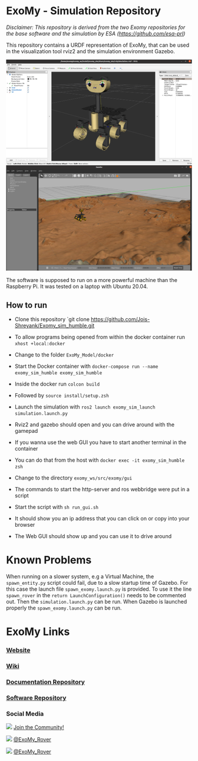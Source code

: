 # ExoMy - Simulation Repository
*Disclaimer: This repository is derived from the two Exomy repositories for the base software and the simulation by ESA (https://github.com/esa-prl)*

This repository contains a URDF representation of ExoMy, that can be used in the visualization tool rviz2 and the simulation environment Gazebo.

![rviz image](rviz.png)
![gazebo image](gazebo.png)


The software is supposed to run on a more powerful machine than the Raspberry Pi.
It was tested on a laptop with Ubuntu 20.04. 
## How to run
 
- Clone this repository `git clone https://github.com/Jois-Shreyank/Exomy_sim_humble.git
- To allow programs being opened from within the docker container run `xhost +local:docker`
- Change to the folder `ExoMy_Model/docker`
- Start the Docker container with `docker-compose run --name exomy_sim_humble exomy_sim_humble`
- Inside the docker run `colcon build`
- Followed by `source install/setup.zsh`
- Launch the simulation with `ros2 launch exomy_sim_launch simulation.launch.py`
- Rviz2 and gazebo should open and you can drive around with the gamepad

- If you wanna use the web GUI you have to start another terminal in the container
- You can do that from the host with `docker exec -it exomy_sim_humble zsh`
- Change to the directory `exomy_ws/src/exomy/gui`
- The commands to start the http-server and ros webbridge were put in a script
- Start the script with `sh run_gui.sh`
- It should show you an ip address that you can click on or copy into your browser
- The Web GUI should show up and you can use it to drive around

# Known Problems
When running on a slower system, e.g a Virtual Machine, the `spawn_entity.py` script could fail, due to a slow startup time of Gazebo.
For this case the launch file `spawn_exomy.launch.py` is provided.
To use it the line `spawn_rover` in the `return LaunchConfiguration()` needs to be commented out.
Then the `simulation.launch.py` can be run.
When Gazebo is launched properly the `spawn_exomy.launch.py` can be run.

# ExoMy Links

### [Website](https://esa-prl.github.io/ExoMy/)

### [Wiki](https://github.com/0xD0M1M0/ExoMy/wiki)

### [Documentation Repository](https://github.com/0xD0M1M0/ExoMy)

### [Software Repository](https://github.com/0xD0M1M0/ExoMy_Software)

### Social Media
<!-- Add icon library -->
<link rel="stylesheet" href="https://use.fontawesome.com/releases/v5.13.1/css/all.css">

<!-- Add font awesome icons -->
<p>
    <img src="https://github.com/0xD0M1M0/ExoMy/wiki/images/social_media_icons/discord-brands.svg" width="20px">
    <a href="https://discord.gg/gZk62gg"> Join the Community!</a>  
</p>
<p>
    <img src="https://github.com/0xD0M1M0/ExoMy/wiki/images/social_media_icons/twitter-square-brands.svg" width="20px">
    <a href="https://twitter.com/exomy_rover"> @ExoMy_Rover</a> 
</p>
<p>
    <img src="https://github.com/0xD0M1M0/ExoMy/wiki/images/social_media_icons/instagram-square-brands.svg" width="20px">
    <a href="https://www.instagram.com/exomy_rover/"> @ExoMy_Rover</a>
</p>

